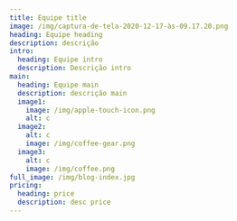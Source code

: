 ```yaml
---
title: Equipe title
image: /img/captura-de-tela-2020-12-17-às-09.17.20.png
heading: Equipe heading
description: descrição
intro:
  heading: Equipe intro
  description: Descrição intro
main:
  heading: Equipe main
  description: descrição main
  image1:
    image: /img/apple-touch-icon.png
    alt: c
  image2:
    alt: c
    image: /img/coffee-gear.png
  image3:
    alt: c
    image: /img/coffee.png
full_image: /img/blog-index.jpg
pricing:
  heading: price
  description: desc price
---
```

